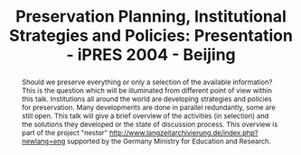 ---
abstract: Should we preserve everything or only a selection of the available information?
  This is the question which will be illuminated from different point of view within
  this talk. Institutions all around the world are developing strategies and policies
  for preservation. Many developments are done in parallel redundantly, some are still
  open. This talk will give a brief overview of the activities (in selection) and
  the solutions they developed or the state of discussion process. This overview is
  part of the project "nestor" http://www.langzeitarchivierung.de/index.php?newlang=eng
  supported by the Germany Ministry for Education and Research.
creators:
- Severiens, Thomas
date: null
document_url: https://services.phaidra.univie.ac.at/api/object/o:295013/download
grand_parent: iPRES
institutions: []
keywords:
- beijing
landing_page_url: https://phaidra.univie.ac.at/o:295013
language: eng
layout: publication
license: CC BY-SA 3.0 AT
notes_url: null
parent: iPRES 2004
presentation_url: null
size: 721395
source_name: iPRES
title: 'Preservation Planning, Institutional Strategies and Policies: Presentation
  - iPRES 2004 - Beijing'
type: paper
year: 2004
---